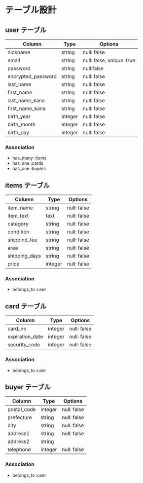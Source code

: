 # テーブル設計

## user テーブル

| Column             | Type    | Options                   |
| ------------------ | ------- | ------------------------- |
| nickname           | string  | null: false               |
| email              | string  | null: false, unique: true |
| password           | string  | null:false                |
| encrypted_password | string  | null: false               |
| last_name          | string  | null: false               |
| first_name         | string  | null: false               |
| last_name_kana     | string  | null: false               |
| first_name_kana    | string  | null: false               |
| birth_year         | integer | null: false               |
| birth_month        | integer | null: false               |
| birth_day          | integer | null: false               |

### Association

- has_many :items
- has_one :cards
- has_one :buyers



## items テーブル

| Column        | Type     | Options     |
| ------------- | -------- | ----------- |
| item_name     | string   | null: false |
| item_text     | text     | null: false |
| category      | string   | null: false |
| condition     | string   | null: false |
| shippind_fee  | string   | null: false |
| area          | string   | null: false |
| shipping_days | string   | null: false |
| price         | integer  | null: false |

### Association

- belongs_to :user



## card テーブル

| Column          | Type    | Options     |
| --------------- | ------- | ----------- |
| card_no         | integer | null: false |
| expiration_date | integer | null: false |
| security_code   | integer | null: false |

### Association

- belongs_to :user



## buyer テーブル

| Column      | Type    | Options     |
| ----------- | ------- | ----------- |
| postal_code | integer | null: false |
| prefecture  | string  | null: false |
| city        | string  | null: false |
| address1    | string  | null: false |
| address2    | string  |             |
| telephone   | integer | null: false |

### Association

- belongs_to :user